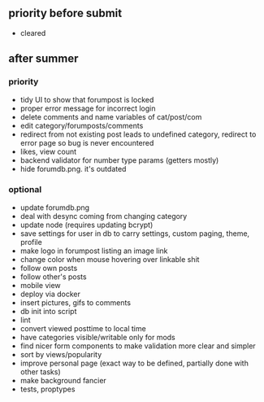 ## priority before submit

- cleared

## after summer

### priority
- tidy UI to show that forumpost is locked
- proper error message for incorrect login
- delete comments and name variables of cat/post/com
- edit category/forumposts/comments
- redirect from not existing post leads to undefined category, redirect to error page so bug is never encountered
- likes, view count
- backend validator for number type params (getters mostly)
- hide forumdb.png. it's outdated
### optional
- update forumdb.png
- deal with desync coming from changing category
- update node (requires updating bcrypt)
- save settings for user in db to carry settings, custom paging, theme, profile
- make logo in forumpost listing an image link
- change color when mouse hovering over linkable shit
- follow own posts
- follow other's posts
- mobile view
- deploy via docker
- insert pictures, gifs to comments
- db init into script
- lint
- convert viewed posttime to local time
- have categories visible/writable only for mods
- find nicer form components to make validation more clear and simpler
- sort by views/popularity
- improve personal page (exact way to be defined, partially done with other tasks)
- make background fancier
- tests, proptypes
